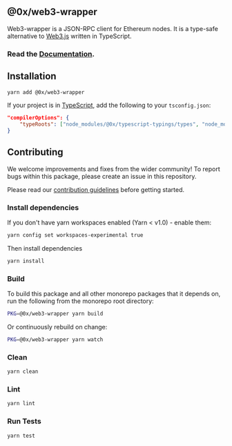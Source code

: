 ## @0x/web3-wrapper

Web3-wrapper is a JSON-RPC client for Ethereum nodes. It is a type-safe alternative to [Web3.js](https://github.com/ethereum/web3.js/) written in TypeScript.

### Read the [Documentation](https://0xproject.com/docs/web3-wrapper).

## Installation

```bash
yarn add @0x/web3-wrapper
```

If your project is in [TypeScript](https://www.typescriptlang.org/), add the following to your `tsconfig.json`:

```json
"compilerOptions": {
    "typeRoots": ["node_modules/@0x/typescript-typings/types", "node_modules/@types"],
}
```

## Contributing

We welcome improvements and fixes from the wider community! To report bugs within this package, please create an issue in this repository.

Please read our [contribution guidelines](../../CONTRIBUTING.md) before getting started.

### Install dependencies

If you don't have yarn workspaces enabled (Yarn < v1.0) - enable them:

```bash
yarn config set workspaces-experimental true
```

Then install dependencies

```bash
yarn install
```

### Build

To build this package and all other monorepo packages that it depends on, run the following from the monorepo root directory:

```bash
PKG=@0x/web3-wrapper yarn build
```

Or continuously rebuild on change:

```bash
PKG=@0x/web3-wrapper yarn watch
```

### Clean

```bash
yarn clean
```

### Lint

```bash
yarn lint
```

### Run Tests

```bash
yarn test
```